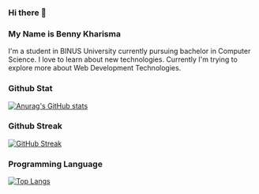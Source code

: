 ### Hi there 👋
### My Name is Benny Kharisma

I'm a student in BINUS University currently pursuing bachelor in Computer Science. I love to learn about new technologies. Currently I'm trying to explore more about Web Development Technologies.

### Github Stat
[![Anurag's GitHub stats](https://github-readme-stats.vercel.app/api?username=Xcaliburx&show_icons=true&theme=radical)](https://github.com/anuraghazra/github-readme-stats)

### Github Streak
[![GitHub Streak](https://github-readme-streak-stats.herokuapp.com/?user=Xcaliburx&theme=dark)](https://git.io/streak-stats)

### Programming Language
[![Top Langs](https://github-readme-stats.vercel.app/api/top-langs/?username=Xcaliburx&langs_count=8&layout=compact&card_width=450&theme=radical)](https://github.com/anuraghazra/github-readme-stats)
<!--
**Xcaliburx/Xcaliburx** is a ✨ _special_ ✨ repository because its `README.md` (this file) appears on your GitHub profile.

Here are some ideas to get you started:

- 🔭 I’m currently working on ...
- 🌱 I’m currently learning ...
- 👯 I’m looking to collaborate on ...
- 🤔 I’m looking for help with ...
- 💬 Ask me about ...
- 📫 How to reach me: ...
- 😄 Pronouns: ...
- ⚡ Fun fact: ...
-->
